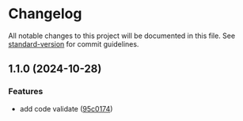 # Changelog

All notable changes to this project will be documented in this file. See [standard-version](https://github.com/conventional-changelog/standard-version) for commit guidelines.

## 1.1.0 (2024-10-28)


### Features

* add code validate ([95c0174](https://gitee.com/xiaonuoyun/webpack/commit/95c01740202eb34ef47d56cd9159fa957df80de3))
